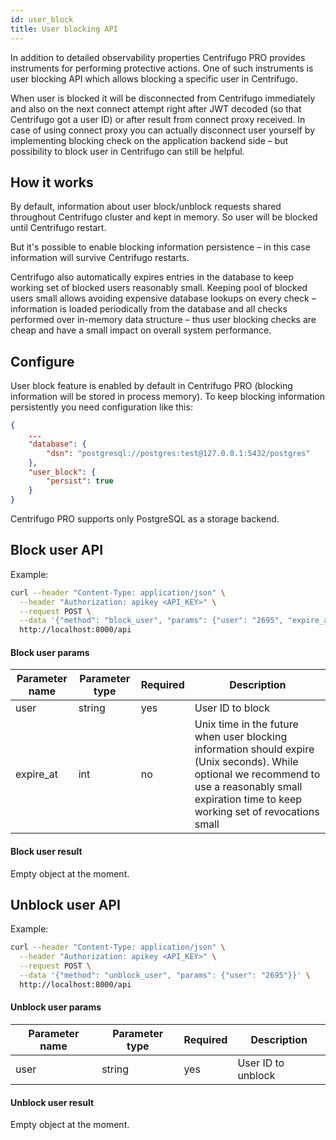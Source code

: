 ```yaml
---
id: user_block
title: User blocking API
---
```


In addition to detailed observability properties Centrifugo PRO provides instruments for performing protective actions. One of such instruments is user blocking API which allows blocking a specific user in Centrifugo.

When user is blocked it will be disconnected from Centrifugo immediately and also on the next connect attempt right after JWT decoded (so that Centrifugo got a user ID) or after result from connect proxy received. In case of using connect proxy you can actually disconnect user yourself by implementing blocking check on the application backend side – but possibility to block user in Centrifugo can still be helpful.

## How it works

By default, information about user block/unblock requests shared throughout Centrifugo cluster and kept in memory. So user will be blocked until Centrifugo restart.

But it's possible to enable blocking information persistence – in this case information will survive Centrifugo restarts.

Centrifugo also automatically expires entries in the database to keep working set of blocked users reasonably small. Keeping pool of blocked users small allows avoiding expensive database lookups on every check – information is loaded periodically from the database and all checks performed over in-memory data structure – thus user blocking checks are cheap and have a small impact on overall system performance.

## Configure

User block feature is enabled by default in Centrifugo PRO (blocking information will be stored in process memory). To keep blocking information persistently you need configuration like this:

```json
{
    ...
    "database": {
        "dsn": "postgresql://postgres:test@127.0.0.1:5432/postgres"
    },
    "user_block": {
        "persist": true
    }
}
```

Centrifugo PRO supports only PostgreSQL as a storage backend.

## Block user API

Example:

```bash
curl --header "Content-Type: application/json" \
  --header "Authorization: apikey <API_KEY>" \
  --request POST \
  --data '{"method": "block_user", "params": {"user": "2695", "expire_at": 1635845122}}' \
  http://localhost:8000/api
```

#### Block user params

| Parameter name | Parameter type | Required | Description  |
| -------------- | -------------- | ------------ | ---- |
| user       | string  | yes | User ID to block       |
| expire_at       | int  | no | Unix time in the future when user blocking information should expire (Unix seconds). While optional we recommend to use a reasonably small expiration time to keep working set of revocations small    |

#### Block user result

Empty object at the moment.

## Unblock user API

Example:

```bash
curl --header "Content-Type: application/json" \
  --header "Authorization: apikey <API_KEY>" \
  --request POST \
  --data '{"method": "unblock_user", "params": {"user": "2695"}}' \
  http://localhost:8000/api
```

#### Unblock user params

| Parameter name | Parameter type | Required | Description  |
| -------------- | -------------- | ------------ | ---- |
| user       | string  | yes | User ID to unblock        |

#### Unblock user result

Empty object at the moment.
